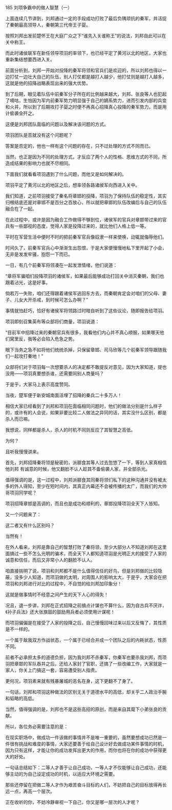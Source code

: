 185 刘项争霸中的做人智慧（一）



上面连续几节讲到，刘邦通过一定的手段成功打败了最后负隅顽抗的秦军，并活捉了秦朝最高领导人，秦朝第三代帝王子婴。

按照刘邦出发前楚怀王在大庭广众之下“谁先入关谁称王”的说法，刘邦自此可以在关中称王。

而此时诸侯联军在新任领导项羽的率领下，也已经平定了黄河以北的地区，大家也重新集结想要西进入关。



前面分析到，刘邦一开始对投降的秦军将领和官兵们是欢迎的，所以刘邦也得以一边打仗一边壮大自己的队伍，别人打仗都是越打人越少，他打仗则是越打人越多，这就是他的招降战略表现出来的强大优势。

到了后期，眼见着队伍中前秦军分子所在的比例越来越大，刘邦、张良等人也犯起了嘀咕，生怕因为军内前秦军势力明显强于自己的嫡系势力，进而引发内部的兵变和火并，所以到了后期攻打子婴之时便不再真心招降真心投降的秦军势力，而是用计偷袭全歼之。

这便是刘邦团队面临的问题以及解决该问题的方式。



项羽团队是否就没有这个问题呢？

答案是否定的，他也一样有这个问题的存在，只不过处理的方式不同而已。

当然，也正是因为不同的处理方式，才反应了两个人的性格、思维方式的不同，所造成结果的影响力也就不尽相同。

下面我们就看看项羽遇到了什么问题，而他又是如何解决的。



项羽平定了黄河以北的地区之后，想率领各路诸侯军向西进入关中。

我们知道，之前项羽接受了秦名将章邯的投降，项羽为了保持队伍的稳定性，其实归根结底还是对章邯不是百分之百放心，所以就把章邯的队伍改编后与自己的队伍融合在了一起。

在此过程中，或许是因为融合工作做得不够到位，诸侯军的官兵对章邯带过来的官兵有一些鄙视的态度，觉得人家是投降过来的，就比他们人格上低一等。

平时在军营生活中便时不时的把前秦军官兵像奴隶一样来使唤，动辄就侮辱他们。

时间久了，前秦军官兵心中渐渐生出怨恨，于是大家便慢慢地私下里开起了小会，无非是发发牢骚，抱怨一下而已。



一日，有几个前秦军将领凑在一起发泄情绪，他们说道：

“章将军骗咱们投降项羽的诸侯军，如果最后能够成功打回关中消灭秦朝，我们也跟着沾光，这是好事。

倘若万一失败，咱们还得跟着诸侯军逃回东方去，而秦朝肯定会对咱们的父母、妻子、儿女大开杀戒，到时候可怎么办啊？”



事情就怕赶巧，恰好有诸侯军将领路过时暗自听到了这些议论，随即报告给项羽。

项羽即刻召集英布等众部将们商量，项羽说道：

“目前军中招降过来的秦朝官兵有很多，我看他们内心并不真心顺服，如果哪天他们窝里反，我等必会陷入危急之势。

眼下当务之急不如将他们统统杀掉，只保留章邯、司马欣等几个前秦军领导跟随我们一起攻打秦地！”

众部将们对于项羽每一次想要杀人的决定都不敢提反对意见，因为大家知道，提也没用——项羽真要想杀谁，还需要同别人商量吗？

于是乎，大家马上表示高度赞同。

当夜，楚军便于新安城南面活埋了招降的秦兵二十多万人！



相信大家已经看到了刘邦和项羽在面临相同问题时，他们的做法分别是什么样子的，或许有的人会说，如果非要比较二人做法之异同的话，其实没什么区别，都是杀人而已嘛。

我想说，同样都是杀人，杀人的时机不同则反应了其智慧之高低。

为何？

且听我慢慢讲来。



首先，刘邦招降秦将领是秘密的，派郦食其等人过去忽悠了一下，等到人家真相信他刘邦
有诚意的时候，他又翻脸不认人趁其不备偷袭人家，并全部杀光。

值得强调的是，这一过程中，刘邦派郦食其同秦将领们私下的这种沟通并没有被太多的外人得知，至少在短时间内，其真正内幕还不会被传播的太广，而我们的大帅哥项羽同学呢？

项羽招降章邯是高调的，而且也是成功和顺利的，章邯投降项羽全天下人皆知。

又一个问题来了：

这二者又有什么区别吗？

当然有！

在外人看来，刘邦是靠自己的智慧打败了秦将领，至少大部分人不知道刘邦在这里面搞过一些不怎么光明的骗术，而全天下人都知道项羽是光明正大的接受了人家的诚意和信任，而后又非常小人的翻脸不认人。

咱直接挑明了说，项羽和刘邦都不是什么值得信任的好鸟，但是刘邦做的比较隐蔽，没多少人知道，而项羽做的太明，对周围人的影响太大，于是乎，大家会在把项羽和刘邦进行对比的过程中，不自觉的给刘邦加印象分！

这就是做事情时不经意之间产生的天下人心的得失！

况且，退一步讲，刘邦在正式招降之前搞点计谋也不算什么，因为自古兵不厌诈，《孙子兵法》还大张旗鼓的鼓励用兵者必须使用计谋呢！

而项羽偏偏是在接受了人家的投降之后，自己慢慢回味过来以后又反悔了，其性质是不一样的。

一个属于敌我双方作战状态，一个属于已经合并成一个团队之后的内耗状态，性质不同。

前者不必承担太多的道德负担，因为我刘邦不杀秦军，你秦军也要杀我刘邦，而项羽把章邯的军队吞并之后，还给人家封了官职，还搞了一些改编工作，大家就是一家人，你关上门搞这一套，容易遭受别人指责。

更何况，项羽素来就有残暴屠城的恶名在身，这下更翻不了身了。

一句话，刘邦和项羽这种做法的区别无关于道德水平的高低，却关乎二人政治手腕和韬略的高低。

当然，值得强调的是，刘邦也不是这些高招的原创，而是来自其麾下小弟张良的贡献。



所以，各位务必需要注意的是：

在现实职场中，做成功一件该做的事情并不是唯一重要的，虽然要想成功已然是一件很有挑战和难度的事情，大家还要善于给自己设计好去做成功某件事情的时机，因为只有这样，才能让你的成功发挥出更大的作用，而你也将在你的成功中获得更大的好处。

一句话总结如下：二等人才善于让自己成功，一等人才不仅能够让自己成功，还能够主动的为自己设定成功的时机，以适应大环境之需要。

那些还停留在把做二等人才作为艰苦奋斗目标的人们，不妨把自己的目标放得再长远一点，再高一个层次。

正在收听的你，不妨冷静审视一下自己，你又是哪一层次的人才呢？

